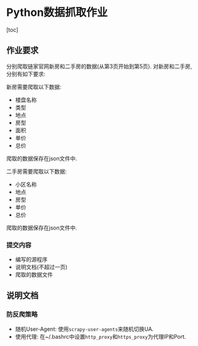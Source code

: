 # Python数据抓取作业

[toc]

## 作业要求

分别爬取链家官网新房和二手房的数据(从第3页开始到第5页). 对新房和二手房,
分别有如下要求:

新房需要爬取以下数据:
- 楼盘名称
- 类型
- 地点
- 房型
- 面积
- 单价
- 总价

爬取的数据保存在json文件中.

二手房需要爬取以下数据:
- 小区名称
- 地点
- 房型
- 单价
- 总价

爬取的数据保存在json文件中.

### 提交内容

- 编写的源程序
- 说明文档(不超过一页)
- 爬取的数据文件

## 说明文档

### 防反爬策略

- 随机User-Agent: 使用`scrapy-user-agents`来随机切换UA.
- 使用代理: 在~/.bashrc中设置`http_proxy`和`https_proxy`为代理IP和Port.
